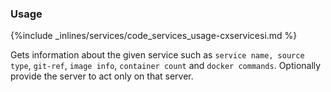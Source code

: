 <!-- post: -->


### Usage



{%include _inlines/services/code_services_usage-cxservicesi.md %}



Gets information about the given service such as `service name, source type`, `git-ref`, `image info`, `container count`  and `docker commands`.
Optionally provide the server to act only on that server.

